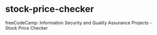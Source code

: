 # stock-price-checker
freeCodeCamp: Information Security and Quality Assurance Projects - Stock Price Checker

